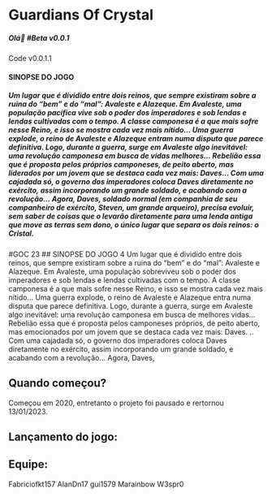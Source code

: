 # Guardians Of Crystal
<h5>Olá🤘 #Beta v0.0.1</h5>

Code v0.0.1.1

<h4>SINOPSE DO JOGO</h4>
<h5>Um lugar que é dividido entre dois reinos, que sempre existiram sobre a ruina do “bem” e do “mal”: Avaleste e Alazeque. Em Avaleste, uma população pacífica vive sob o poder dos imperadores e sob lendas e lendas cultivadas com o tempo. A classe camponesa é a que mais sofre nesse Reino, e isso se mostra cada vez mais nítido... Uma guerra explode, o reino de Avaleste e Alazeque entram numa disputa que parece definitiva. Logo, durante a guerra, surge em Avaleste algo inevitável: uma revolução camponesa em busca de vidas melhores... Rebelião essa que é proposta pelos próprios camponeses, de peito aberto, mas liderados por um jovem que se destaca cada vez mais: Daves... Com uma cajadada só, o governo dos imperadores coloca Daves diretamente no exército, assim incorporando um grande soldado, e acabando com a revolução... Agora, Daves, soldado normal (em companhia de seu companheiro de exército, Steven, um grande arqueiro), precisa evoluir, sem saber de coisas que o levarão diretamente para uma lenda antiga que move as terras sem dono, o único lugar que separa os dois reinos: o Cristal.
</h5>
#GOC
2
​
3
## SINOPSE DO JOGO
4
Um lugar que é dividido entre dois reinos, que sempre existiram sobre a ruina do “bem” e do “mal”: Avaleste e Alazeque. Em Avaleste, uma população sobreviveu sob o poder dos imperadores e sob lendas e lendas cultivadas com o tempo. A classe camponesa é a que mais sofre nesse Reino, e isso se mostra cada vez mais nítido... Uma guerra explode, o reino de Avaleste e Alazeque entra numa disputa que parece definitiva. Logo, durante a guerra, surge em Avaleste algo inevitável: uma revolução camponesa em busca de melhores vidas... Rebelião essa que é proposta pelos camponeses próprios, de peito aberto, mas emocionados por um jovem que se destaca cada vez mais: Daves. .. Com uma cajadada só, o governo dos imperadores coloca Daves diretamente no exército, assim incorporando um grande soldado, e acabando com a revolução... Agora, Daves,

## Quando começou?
Começou em 2020, entretanto o projeto foi pausado e rertornou 13/01/2023.

## Lançamento do jogo:

## Equipe:
Fabriciofkt157
AlanDn17
gui1579
Marainbow
W3spr0
